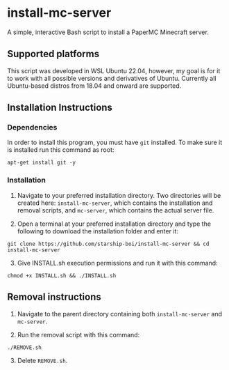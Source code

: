 # install-mc-server
A simple, interactive Bash script to install a PaperMC Minecraft server.

## Supported platforms
This script was developed in WSL Ubuntu 22.04, however, my goal is for it to work with all possible versions and derivatives of Ubuntu. Currently all Ubuntu-based distros from 18.04 and onward are supported.

## Installation Instructions

### Dependencies
In order to install this program, you must have `git` installed. To make sure it is installed run this command as root:
```
apt-get install git -y
```

### Installation
1. Navigate to your preferred installation directory. Two directories will be created here: `install-mc-server`, which contains the installation and removal scripts, and `mc-server`, which contains the actual server file.

2. Open a terminal at your preferred installation directory and type the following to download the installation folder and enter it:
```
git clone https://github.com/starship-boi/install-mc-server && cd install-mc-server
```

3. Give INSTALL.sh execution permissions and run it with this command:
```
chmod +x INSTALL.sh && ./INSTALL.sh
```

## Removal instructions
1. Navigate to the parent directory containing both `install-mc-server` and `mc-server`.

2. Run the removal script with this command:
```
./REMOVE.sh
```

3. Delete `REMOVE.sh`.
